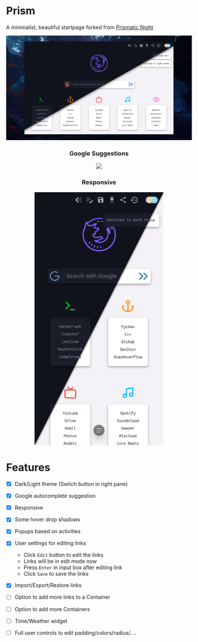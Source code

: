 # Prism

A minimalist, beautiful startpage forked from [Prismatic Night](https://github.com/3r3bu5x9/Prismatic-Night)


<p align="center"><img src="./assets/preview.png"></p>

<h3 align="center">Google Suggestions</h3>
<p align="center"><img src="./assets/suggestion.png"></p>

<h3 align="center">Responsive</h3>
<p align="center"><img src="./assets/android.png" width="350"></p>

# Features

- [x] Dark/Light theme (Switch button in right pane)

- [x] Google autocomplete suggestion

- [x] Responsive

- [x] Some hover drop shadows

- [x] Popups based on activities

- [x] User settings for editing links

  - Click `Edit` button to edit the links
  - Links will be in edit mode now
  - Press `Enter` in input box after editing link
  - Click `Save` to save the links

- [x] Import/Export/Restore links

- [ ] Option to add more links to a Container

- [ ] Option to add more Containers

- [ ] Time/Weather widget

- [ ] Full user controls to edit padding/colors/radius/....